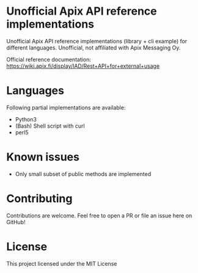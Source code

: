 # Unofficial Apix API reference implementations

Unofficial Apix API reference implementations (library + cli example) for different languages. Unofficial, not affiliated with Apix Messaging Oy.

Official reference documentation: https://wiki.apix.fi/display/IAD/Rest+API+for+external+usage


# Languages

Following partial implementations are available:
* Python3
* (Bash) Shell script with curl
* perl5

# Known issues
* Only small subset of public methods are implemented

# Contributing

Contributions are welcome. Feel free to open a PR or file an issue here on GitHub!

# License

This project licensed under the MIT License

